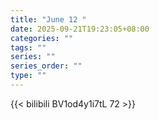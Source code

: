 ```yaml
---
title: "June 12 "
date: 2025-09-21T19:23:05+08:00
categories: ""
tags: ""
series: ""
series_order: ""
type: ""
---
```



{{< bilibili BV1od4y1i7tL 72 >}}


